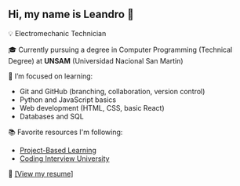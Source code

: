 ## Hi, my name is Leandro 🧤
 
💡 Electromechanic Technician

🎓 Currently pursuing a degree in Computer Programming (Technical Degree) at **UNSAM** (Universidad Nacional San Martin)

🧠 I’m focused on learning:
- Git and GitHub (branching, collaboration, version control)
- Python and JavaScript basics
- Web development (HTML, CSS, basic React)
- Databases and SQL

📚 Favorite resources I'm following:
- [Project-Based Learning](https://github.com/practical-tutorials/project-based-learning)
- [Coding Interview University](https://github.com/jwasham/coding-interview-university)

📄 [[View my resume]](https://tinyurl.com/yyjsszjf)
